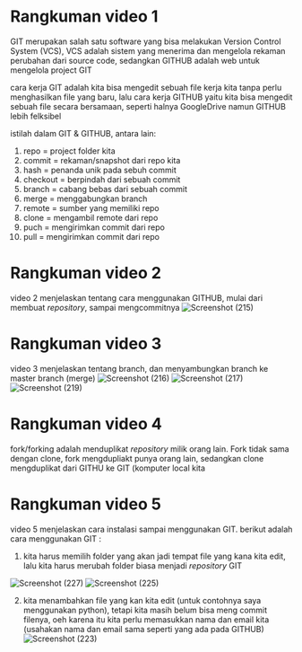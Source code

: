 # Rangkuman video 1
GIT merupakan salah satu software yang bisa melakukan Version Control System (VCS), VCS adalah sistem yang menerima dan mengelola rekaman perubahan dari source code, sedangkan GITHUB adalah web untuk mengelola project GIT

cara kerja GIT adalah kita bisa mengedit sebuah file kerja kita tanpa perlu menghasilkan file yang baru, lalu cara kerja GITHUB yaitu kita bisa mengedit sebuah file secara bersamaan, seperti halnya GoogleDrive namun GITHUB lebih felksibel 

istilah dalam GIT & GITHUB, antara lain:
1. repo = project folder kita
2. commit = rekaman/snapshot dari repo kita 
3. hash = penanda unik pada sebuh commit
4. checkout = berpindah dari sebuah commit
5. branch = cabang bebas dari sebuah commit
6. merge = menggabungkan branch 
7. remote = sumber yang memiliki repo
8. clone = mengambil remote dari repo
9. puch = mengirimkan commit dari repo
10. pull = mengirimkan commit dari repo 

# Rangkuman video 2
video 2 menjelaskan tentang cara menggunakan GITHUB, mulai dari membuat *repository*, sampai mengcommitnya 
![Screenshot (215)](https://user-images.githubusercontent.com/123804483/215266320-b1f0f189-4ca2-41dc-a044-d240981a98cb.png)

# Rangkuman video 3
video 3 menjelaskan tentang branch, dan menyambungkan branch ke master branch (merge)
![Screenshot (216)](https://user-images.githubusercontent.com/123804483/215268795-a80ff6ee-2684-4f8b-a695-812768ee8d6a.png)
![Screenshot (217)](https://user-images.githubusercontent.com/123804483/215268827-a32c9774-11c3-4bd9-aeb0-8177a58fb996.png)
![Screenshot (219)](https://user-images.githubusercontent.com/123804483/215269001-98c86344-a23d-466e-83fa-85f41e654701.png)

# Rangkuman video 4
fork/forking adalah menduplikat *repository* milik orang lain. Fork tidak sama dengan clone, fork mengdupliakt punya orang lain, sedangkan clone mengduplikat dari GITHU ke GIT (komputer local kita

# Rangkuman video 5
video 5 menjelaskan cara instalasi sampai menggunakan GIT.
berikut adalah cara menggunakan GIT :
1. kita harus memilih folder yang akan jadi tempat file yang kana kita edit, lalu kita harus merubah folder biasa menjadi *repository* GIT

![Screenshot (227)](https://user-images.githubusercontent.com/123804483/215294660-dfa9cf97-decc-4135-a5eb-5007351b98dd.png)
![Screenshot (225)](https://user-images.githubusercontent.com/123804483/215294743-6d11a4cd-2205-481a-b93e-8ee7bb925144.png)

2. kita menambahkan file yang kan kita edit (untuk contohnya saya menggunakan python), tetapi kita masih belum bisa meng commit filenya, oeh karena itu kita perlu memasukkan nama dan email kita (usahakan nama dan email sama seperti yang ada pada GITHUB)
![Screenshot (223)](https://user-images.githubusercontent.com/123804483/215295162-83c35aa3-6f80-4ca4-a593-a8372d5fb16e.png)

